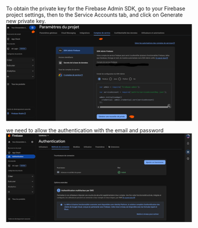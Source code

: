 To obtain the private key for the Firebase Admin SDK, go to your Firebase project settings, then to the Service Accounts tab, and click on Generate new private key.
![alt text](image.png)

we need to allow the authentication with the email and password 
![alt text](image-1.png)